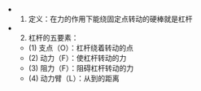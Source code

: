 -
  1. 定义：在力的作用下能绕固定点转动的硬棒就是杠杆
-
  2. 杠杆的五要素：
	- (1) 支点（O）：杠杆绕着转动的点
	- (2) 动力（F）：使杠杆转动的力
	- (3) 阻力（F）：阻碍杠杆转动的力
	- (4) 动力臂（L）：从到的距离